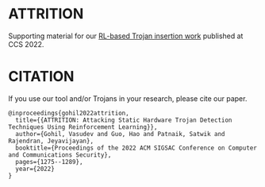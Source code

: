 # ATTRITION
Supporting material for our [RL-based Trojan insertion work](https://dl.acm.org/doi/10.1145/3548606.3560690) published at CCS 2022.

# CITATION
If you use our tool and/or Trojans in your research, please cite our paper.

```
@inproceedings{gohil2022attrition,
  title={{ATTRITION: Attacking Static Hardware Trojan Detection Techniques Using Reinforcement Learning}},
  author={Gohil, Vasudev and Guo, Hao and Patnaik, Satwik and Rajendran, Jeyavijayan},
  booktitle={Proceedings of the 2022 ACM SIGSAC Conference on Computer and Communications Security},
  pages={1275--1289},
  year={2022}
}
```

